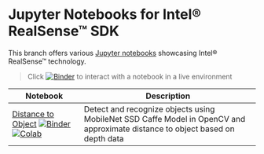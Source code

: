 # Jupyter Notebooks for Intel® RealSense™ SDK

This branch offers various [Jupyter notebooks](http://jupyter.org/) showcasing Intel® RealSense™ technology.

> Click [![Binder](https://mybinder.org/badge.svg)](https://mybinder.org/v2/gh/IntelRealSense/librealsense/jupyter) to interact with a notebook in a live environment

| **Notebook** | **Description** |
|----------|-------------|
| [Distance to Object](https://github.com/IntelRealSense/librealsense/blob/jupyter/distance_to_object.ipynb) [![Binder](https://mybinder.org/badge.svg)](https://mybinder.org/v2/gh/IntelRealSense/librealsense/jupyter?filepath=distance_to_object) [![Colab](https://img.shields.io/badge/launch-colab-yellowgreen.svg)](https://colab.research.google.com/drive/10YTLAf2i0_R80-XX_6-1gTPtOMD0cRIx5) | Detect and recognize objects using MobileNet SSD Caffe Model in OpenCV and approximate distance to object based on depth data |
